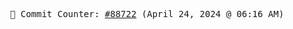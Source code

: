 <p align="center">
    <samp>
        📮 Commit Counter: <a href="https://github.com/Javascript-void0/Javascript-void0/commits/main">#88722</a> (April 24, 2024 @ 06:16 AM)
    </samp>
</p>